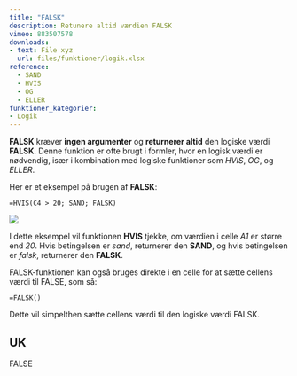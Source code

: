```yaml
---
title: "FALSK"
description: Retunere altid værdien FALSK
vimeo: 883507578
downloads: 
- text: File xyz
  url: files/funktioner/logik.xlsx
reference: 
  - SAND
  - HVIS
  - OG
  - ELLER
funktioner_kategorier:
- Logik
---
```


**FALSK** kræver **ingen argumenter** og **returnerer altid** den logiske værdi **FALSK**. Denne funktion er ofte brugt i formler, hvor en logisk værdi er nødvendig, især i kombination med logiske funktioner som *HVIS*, *OG*, og *ELLER*.

<!--more-->

Her er et eksempel på brugen af **FALSK**:

    =HVIS(C4 > 20; SAND; FALSK)

![](/image/falsk.jpg)

I dette eksempel vil funktionen **HVIS** tjekke, om værdien i celle *A1* er større end *20*. Hvis betingelsen er *sand*, returnerer den **SAND**, og hvis betingelsen er *falsk*, returnerer den **FALSK**.

FALSK-funktionen kan også bruges direkte i en celle for at sætte cellens værdi til FALSE, som så:

    =FALSK()

Dette vil simpelthen sætte cellens værdi til den logiske værdi FALSK.

## UK
FALSE